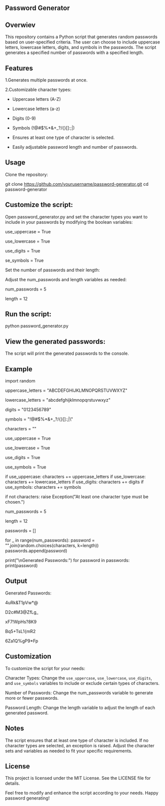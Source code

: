Password Generator
-------------------------------

Overwiev
--------------------------------
This repository contains a Python script that generates random passwords based on user-specified criteria. The user can choose to include uppercase letters, lowercase letters, digits, and symbols in the passwords. The script generates a specified number of passwords with a specified length.

Features
------------------------------------
1.Generates multiple passwords at once.

2.Customizable character types:

* Uppercase letters (A-Z)

* Lowercase letters (a-z)

* Digits (0-9)

* Symbols (!@#$%*&+_?/{}[]:;|\)

* Ensures at least one type of character is selected.

* Easily adjustable password length and number of passwords.

Usage
---------------------------
Clone the repository:

git clone https://github.com/yourusername/password-generator.git
cd password-generator


Customize the script:
----------------------------------

Open password_generator.py and set the character types you want to include in your passwords by modifying the boolean variables:

use_uppercase = True

use_lowercase = True

use_digits = True

se_symbols = True

Set the number of passwords and their length:

Adjust the num_passwords and length variables as needed:

num_passwords = 5

length = 12

Run the script:
-------------------------------
python password_generator.py

View the generated passwords:
-----------------------------
The script will print the generated passwords to the console.

Example
-------------------------------------
import random

uppercase_letters = "ABCDEFGHIJKLMNOPQRSTUVWXYZ"

lowercase_letters = "abcdefghijklmnopqrstuvwxyz"

digits = "0123456789"

symbols = "!@#$%*&+_?/{}[]:;|\\"

characters = ""

use_uppercase = True

use_lowercase = True

use_digits = True

use_symbols = True

if use_uppercase:
    characters += uppercase_letters
if use_lowercase:
    characters += lowercase_letters
if use_digits:
    characters += digits
if use_symbols:
    characters += symbols

if not characters:
    raise Exception("At least one character type must be chosen.")

num_passwords = 5

length = 12

passwords = []

for _ in range(num_passwords):
    password = "".join(random.choices(characters, k=length))
    passwords.append(password)

print("\nGenerated Passwords:")
for password in passwords:
    print(password)
    
Output
--------------------
Generated Passwords:

4uRk&T1pVw*@

D2c#M3@ZfLg_

xF7!WpHs?8K9

Bq5+TsL1{mR2

6Za1Q%gP9*Fp

Customization
-------------------------------
To customize the script for your needs:

Character Types: Change the `use_uppercase`,    `use_lowercase`, `use_digits`, and `use_symbols` variables to include or exclude certain types of characters.

Number of Passwords: Change the num_passwords variable to generate more or fewer passwords.

Password Length: Change the length variable to adjust the length of each generated password.

Notes
----------------------------------
The script ensures that at least one type of character is included. If no character types are selected, an exception is raised.
Adjust the character sets and variables as needed to fit your specific requirements.

License
-------------------------------
This project is licensed under the MIT License. See the LICENSE file for details.

Feel free to modify and enhance the script according to your needs. Happy password generating!

